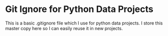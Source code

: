# Git Ignore for Python Data Projects

This is a basic .gitignore file which I use for python data projects. I store this master copy here so I can easily reuse it in new projects. 
